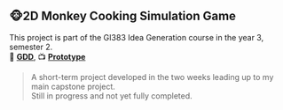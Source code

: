 
## 🐵2D Monkey Cooking Simulation Game

This project is part of the GI383 Idea Generation course in the year 3, semester 2.
<br> 📑 **[GDD](https://docs.google.com/spreadsheets/d/15tPipG-mRfUMZ8x1WUuvt8T3DsfONBVqzJjid0tHkHk/edit?usp=sharing)**, 📺 **[Prototype](https://drive.google.com/drive/folders/1_GMCltrAO_UVvD2kRtQFPWKDfZCt8_m0?usp=sharing)**
> A short-term project developed in the two weeks leading up to my main capstone project.  
> Still in progress and not yet fully completed.
